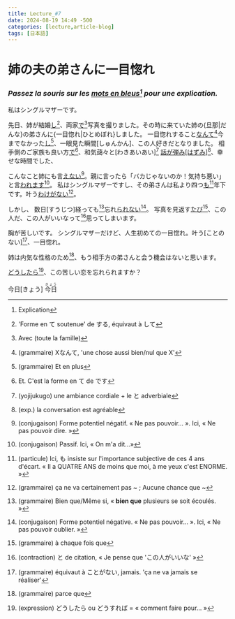 ```yaml
---
title: Lecture_#7
date: 2024-08-19 14:49 -500
categories: [lecture,article-blog]
tags: [日本語]
---
```

# 姉の夫の弟さんに一目惚れ
### *Passez la souris sur les [mots en bleus](## "explication")[^1] pour une explication.*

私はシングルマザーです。

先日、姉が結婚[し](## "'forme en て soutenue' de する, équivaut à して")[^2]、両家[で](## "avec (toute la famille)")[^3]写真を撮りました。その時に来ていた姉の{旦那|だんな}の弟さんに{一目惚れ|ひとめぼれ}しました。
一目惚れすること[なんて](## "(grammaire) Xなんて, 'une chose aussi bien/nul que X'")[^4]今までなかった[し](## "(grammaire) Et en plus")[^5]、一眼見た瞬間[しゅんかん]、この人好きだとなりました。
相手側のご家族も良い方[で](## "Et. C'est la forme en て de です")[^6]、和気藹々と[わきあいあい][^7] [話が弾み[はずみ]](## "(exp.) la conversation est agréable")[^8]、幸せな時間でした、

こんなこと姉にも言[えない](## "(conjugaison) Forme potentiel négatif. « Ne pas pouvoir... ». Ici, « Ne pas pouvoir dire. »")[^9]。親に言ったら「バカじゃないのか！気持ち悪い」と言[われます](## "(conjugaison) Passif. Ici, « On m'a dit...»")[^10]。
私はシングルマザーですし、その弟さんは私より四つ[も](## "(particule) Ici, も insiste sur l'importance  subjective de ces 4 ans d'écart. « Il a QUATRE ANS de moins que moi, à me yeux c'est ENORME. » ")[^11]年下です。叶う[わけがない](## "(grammaire) ça ne va certainement pas ~ ; Aucune chance que ~")[^12]。

しかし、
数日[すうじつ]経っても[^13]忘れ[られない](## "(conjugaison) Forme potentiel négative. « Ne pas pouvoir... ». Ici, « Ne pas pouvoir oublier. »")[^14]。
写真を見返す[たび](## "(grammaire) à chaque fois que")[^15]、この人だ、この人がいいなって[^16]思ってしまいます。

胸が苦しいです。
シングルマザーだけど、人生初めての一目惚れ。叶う[ことのない][^17]、一目惚れ。

姉は内気な性格のため[^18]、もう相手方の弟さんと会う機会はないと思います。

[どうしたら](## "(expression) どうしたら ou どうすれば = « comment faire pour... »")[^19]、この苦しい恋を忘れられますか？

今日[きょう]
<ruby>今日<rt>きょう</rt></ruby>

[^1]: Explication
[^2]: 'Forme en て soutenue' de する, équivaut à して
[^3]: Avec (toute la famille)
[^4]:(grammaire) Xなんて, 'une chose aussi bien/nul que X'
[^5]:(grammaire) Et en plus
[^6]: Et. C'est la forme en て de です
[^7]:(yojijukugo) une ambiance cordiale + le と adverbiale
[^8]:(exp.) la conversation est agréable
[^9]:(conjugaison) Forme potentiel négatif. « Ne pas pouvoir... ». Ici, « Ne pas pouvoir dire. »
[^10]:(conjugaison) Passif. Ici, « On m'a dit...»
[^11]:(particule) Ici, も insiste sur l'importance  subjective de ces 4 ans d'écart. « Il a QUATRE ANS de moins que moi, à me yeux c'est ENORME. »
[^12]:(grammaire) ça ne va certainement pas ~ ; Aucune chance que ~
[^13]:(grammaire) Bien que/Même si, « **bien que** plusieurs se soit écoulés. »
[^14]:(conjugaison) Forme potentiel négative. « Ne pas pouvoir... ». Ici, « Ne pas pouvoir oublier. »
[^15]:(grammaire) à chaque fois que
[^16]:(contraction) と de citation, « Je pense que 'この人がいいな' »
[^17]:(grammaire) équivaut à ことがない, jamais. 'ça ne va jamais se réaliser'
[^18]:(grammaire) parce que
[^19]:(expression) どうしたら ou どうすれば = « comment faire pour... »

<script>
    
    document.addEventListener("DOMContentLoaded", function () {
    const walker = document.createTreeWalker(document.body, NodeFilter.SHOW_TEXT, null, false);
    let node;

    while (node = walker.nextNode()) {
        
        let regex = /(.+)\[(.+)\]/g;
        if (node.nodeValue.match(regex)) {
            
            let newText = node.nodeValue.replace(regex, '<ruby>$1<rt>$2</rt></ruby>');

            let span = document.createElement('span');
            span.innerHTML = newText;

            node.parentNode.replaceChild(span, node);
        }
    }
});
</script>